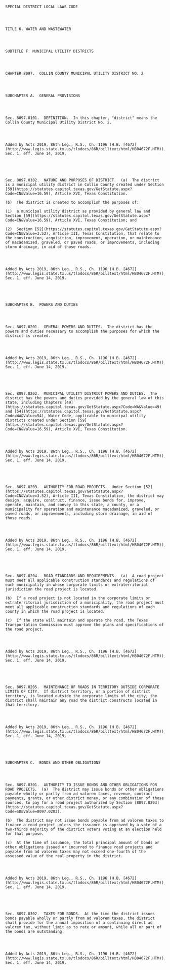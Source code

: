 ﻿
    
    
    	
    					
    
    
    SPECIAL DISTRICT LOCAL LAWS CODE
    
      
    
    
    TITLE 6. WATER AND WASTEWATER
    
      
    
    
    SUBTITLE F. MUNICIPAL UTILITY DISTRICTS
    
      
    
    
    CHAPTER 8097.  COLLIN COUNTY MUNICIPAL UTILITY DISTRICT NO. 2
    
      
    
    
    SUBCHAPTER A.  GENERAL PROVISIONS
    
      
    
    
    Sec. 8097.0101.  DEFINITION.  In this chapter, "district" means the Collin County Municipal Utility District No. 2.
    
    
    
    
    Added by Acts 2019, 86th Leg., R.S., Ch. 1196 (H.B. [4672](http://www.legis.state.tx.us/tlodocs/86R/billtext/html/HB04672F.HTM)), Sec. 1, eff. June 14, 2019.
    
    
    
    
    
    Sec. 8097.0102.  NATURE AND PURPOSES OF DISTRICT.  (a)  The district is a municipal utility district in Collin County created under Section [59](https://statutes.capitol.texas.gov/GetStatute.aspx?Code=CN&Value=16.59), Article XVI, Texas Constitution.
    
    (b)  The district is created to accomplish the purposes of:
    
    (1)  a municipal utility district as provided by general law and Section [59](https://statutes.capitol.texas.gov/GetStatute.aspx?Code=CN&Value=16.59), Article XVI, Texas Constitution; and
    
    (2)  Section [52](https://statutes.capitol.texas.gov/GetStatute.aspx?Code=CN&Value=3.52), Article III, Texas Constitution, that relate to the construction, acquisition, improvement, operation, or maintenance of macadamized, graveled, or paved roads, or improvements, including storm drainage, in aid of those roads.
    
    
    
    
    Added by Acts 2019, 86th Leg., R.S., Ch. 1196 (H.B. [4672](http://www.legis.state.tx.us/tlodocs/86R/billtext/html/HB04672F.HTM)), Sec. 1, eff. June 14, 2019.
    
    
    
    
    
    SUBCHAPTER B.  POWERS AND DUTIES
    
      
    
    
    Sec. 8097.0201.  GENERAL POWERS AND DUTIES.  The district has the powers and duties necessary to accomplish the purposes for which the district is created.
    
    
    
    
    Added by Acts 2019, 86th Leg., R.S., Ch. 1196 (H.B. [4672](http://www.legis.state.tx.us/tlodocs/86R/billtext/html/HB04672F.HTM)), Sec. 1, eff. June 14, 2019.
    
    
    
    
    
    Sec. 8097.0202.  MUNICIPAL UTILITY DISTRICT POWERS AND DUTIES.  The district has the powers and duties provided by the general law of this state, including Chapters [49](https://statutes.capitol.texas.gov/GetStatute.aspx?Code=WA&Value=49) and [54](https://statutes.capitol.texas.gov/GetStatute.aspx?Code=WA&Value=54), Water Code, applicable to municipal utility districts created under Section [59](https://statutes.capitol.texas.gov/GetStatute.aspx?Code=CN&Value=16.59), Article XVI, Texas Constitution.
    
    
    
    
    Added by Acts 2019, 86th Leg., R.S., Ch. 1196 (H.B. [4672](http://www.legis.state.tx.us/tlodocs/86R/billtext/html/HB04672F.HTM)), Sec. 1, eff. June 14, 2019.
    
    
    
    
    
    Sec. 8097.0203.  AUTHORITY FOR ROAD PROJECTS.  Under Section [52](https://statutes.capitol.texas.gov/GetStatute.aspx?Code=CN&Value=3.52), Article III, Texas Constitution, the district may design, acquire, construct, finance, issue bonds for, improve, operate, maintain, and convey to this state, a county, or a municipality for operation and maintenance macadamized, graveled, or paved roads, or improvements, including storm drainage, in aid of those roads.
    
    
    
    
    Added by Acts 2019, 86th Leg., R.S., Ch. 1196 (H.B. [4672](http://www.legis.state.tx.us/tlodocs/86R/billtext/html/HB04672F.HTM)), Sec. 1, eff. June 14, 2019.
    
    
    
    
    
    Sec. 8097.0204.  ROAD STANDARDS AND REQUIREMENTS.  (a)  A road project must meet all applicable construction standards and regulations of each municipality in whose corporate limits or extraterritorial jurisdiction the road project is located.
    
    (b)  If a road project is not located in the corporate limits or extraterritorial jurisdiction of a municipality, the road project must meet all applicable construction standards and regulations of each county in which the road project is located.
    
    (c)  If the state will maintain and operate the road, the Texas Transportation Commission must approve the plans and specifications of the road project.
    
    
    
    
    Added by Acts 2019, 86th Leg., R.S., Ch. 1196 (H.B. [4672](http://www.legis.state.tx.us/tlodocs/86R/billtext/html/HB04672F.HTM)), Sec. 1, eff. June 14, 2019.
    
    
    
    
    
    Sec. 8097.0205.  MAINTENANCE OF ROADS IN TERRITORY OUTSIDE CORPORATE LIMITS OF CITY.  If district territory, or a portion of district territory, is located outside the corporate limits of the city, the district shall maintain any road the district constructs located in that territory.
    
    
    
    
    Added by Acts 2019, 86th Leg., R.S., Ch. 1196 (H.B. [4672](http://www.legis.state.tx.us/tlodocs/86R/billtext/html/HB04672F.HTM)), Sec. 1, eff. June 14, 2019.
    
    
    
    
    
    SUBCHAPTER C.  BONDS AND OTHER OBLIGATIONS
    
      
    
    
    Sec. 8097.0301.  AUTHORITY TO ISSUE BONDS AND OTHER OBLIGATIONS FOR ROAD PROJECTS.  (a)  The district may issue bonds or other obligations payable wholly or partly from ad valorem taxes, revenue, contract payments, grants, or other district money, or any combination of those sources, to pay for a road project authorized by Section [8097.0203](https://statutes.capitol.texas.gov/GetStatute.aspx?Code=SD&Value=8097.0203).
    
    (b)  The district may not issue bonds payable from ad valorem taxes to finance a road project unless the issuance is approved by a vote of a two-thirds majority of the district voters voting at an election held for that purpose.
    
    (c)  At the time of issuance, the total principal amount of bonds or other obligations issued or incurred to finance road projects and payable from ad valorem taxes may not exceed one-fourth of the assessed value of the real property in the district.
    
    
    
    
    Added by Acts 2019, 86th Leg., R.S., Ch. 1196 (H.B. [4672](http://www.legis.state.tx.us/tlodocs/86R/billtext/html/HB04672F.HTM)), Sec. 1, eff. June 14, 2019.
    
    
    
    
    
    Sec. 8097.0302.  TAXES FOR BONDS.  At the time the district issues bonds payable wholly or partly from ad valorem taxes, the district shall provide for the annual imposition of a continuing direct ad valorem tax, without limit as to rate or amount, while all or part of the bonds are outstanding.
    
    
    
    
    Added by Acts 2019, 86th Leg., R.S., Ch. 1196 (H.B. [4672](http://www.legis.state.tx.us/tlodocs/86R/billtext/html/HB04672F.HTM)), Sec. 1, eff. June 14, 2019.
    
    
    
    
    				
